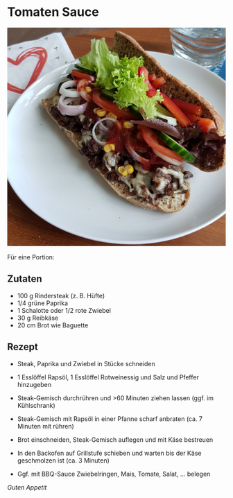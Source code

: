 # Tomaten Sauce

![img](imgs/Philly_Cheesesteak.jpg)

Für eine Portion:

## Zutaten
- 100 g Rindersteak (z. B. Hüfte)
- 1/4 grüne Paprika
- 1 Schalotte oder 1/2 rote Zwiebel
- 30 g Reibkäse
- 20 cm Brot wie Baguette

## Rezept
- Steak, Paprika und Zwiebel in Stücke schneiden

- 1 Esslöffel Rapsöl, 1 Esslöffel Rotweinessig und Salz und Pfeffer hinzugeben

- Steak-Gemisch durchrühren und >60 Minuten ziehen lassen (ggf. im Kühlschrank)

- Steak-Gemisch mit Rapsöl in einer Pfanne scharf anbraten (ca. 7 Minuten mit rühren)

- Brot einschneiden, Steak-Gemisch auflegen und mit Käse bestreuen

- In den Backofen auf Grillstufe schieben und warten bis der Käse geschmolzen ist (ca. 3 Minuten)

- Ggf. mit BBQ-Sauce Zwiebelringen, Mais, Tomate, Salat, ... belegen

*Guten Appetit*
